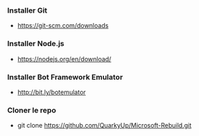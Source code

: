 ### Installer Git
* https://git-scm.com/downloads

### Installer Node.js
* https://nodejs.org/en/download/

### Installer Bot Framework Emulator
* http://bit.ly/botemulator

### Cloner le repo
* git clone https://github.com/QuarkyUp/Microsoft-Rebuild.git